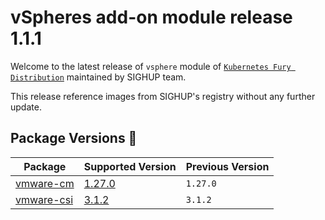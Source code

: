# vSpheres add-on module release 1.1.1

Welcome to the latest release of `vsphere` module of [`Kubernetes Fury Distribution`](https://github.com/sighupio/fury-distribution) maintained by SIGHUP team.

This release reference images from SIGHUP's registry without any further update.

## Package Versions 🚢

| Package                          | Supported Version        | Previous Version |
| -------------------------------- | ------------------------ | ---------------- |
| [vmware-cm](katalog/vmware-cm)   | [1.27.0][cm-changelog]   | `1.27.0`         |
| [vmware-csi](katalog/vmware-csi) | [3.1.2][csi-changelog]   | `3.1.2`          |

[cm-changelog]: https://github.com/kubernetes/cloud-provider-vsphere/releases/tag/v1.27.0
[csi-changelog]: https://docs.vmware.com/en/VMware-vSphere-Container-Storage-Plug-in/3.0/rn/vmware-vsphere-container-storage-plugin-30-release-notes/index.html

